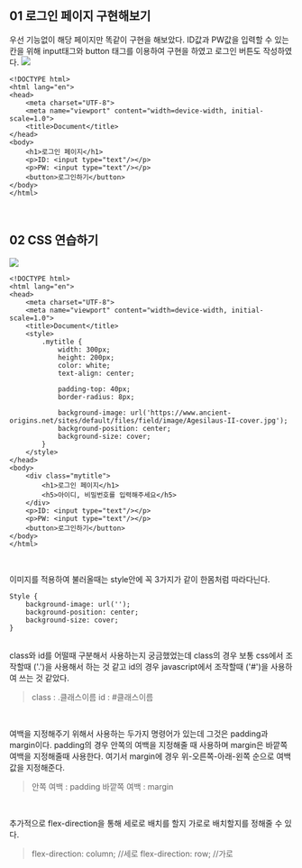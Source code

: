 ## 01 로그인 페이지 구현해보기

우선 기능없이 해당 페이지만 똑같이 구현을 해보았다. ID값과 PW값을 입력할 수 있는 칸을 위해 input태그와 button 태그를 이용하여 구현을 하였고 로그인 버튼도 작성하였다.
![](https://velog.velcdn.com/images/hrnn00/post/0d112873-1c91-46da-bdc2-a218d6de3f52/image.png)


```
<!DOCTYPE html>
<html lang="en">
<head>
    <meta charset="UTF-8">
    <meta name="viewport" content="width=device-width, initial-scale=1.0">
    <title>Document</title>
</head>
<body>
    <h1>로그인 페이지</h1>
    <p>ID: <input type="text"/></p>
    <p>PW: <input type="text"/></p>
    <button>로그인하기</button>
</body>
</html>
```
 
<br>
 

## 02 CSS 연습하기
![](https://velog.velcdn.com/images/hrnn00/post/3e004183-79da-4004-9346-df40a6dbb2be/image.png)


```
<!DOCTYPE html>
<html lang="en">
<head>
    <meta charset="UTF-8">
    <meta name="viewport" content="width=device-width, initial-scale=1.0">
    <title>Document</title>
    <style>
        .mytitle {
            width: 300px;
            height: 200px;
            color: white;
            text-align: center;
            
            padding-top: 40px;
            border-radius: 8px;

            background-image: url('https://www.ancient-origins.net/sites/default/files/field/image/Agesilaus-II-cover.jpg');
            background-position: center;
            background-size: cover;
        }
    </style>
</head>
<body>
    <div class="mytitle">
        <h1>로그인 페이지</h1>
        <h5>아이디, 비밀번호를 입력해주세요</h5>
    </div>
    <p>ID: <input type="text"/></p>
    <p>PW: <input type="text"/></p>
    <button>로그인하기</button>
</body>
</html>
```
 <br>

이미지를 적용하여 불러올때는 style안에 꼭 3가지가 같이 한몸처럼 따라다닌다.

```
Style {
	background-image: url('');
	background-position: center;
	background-size: cover;
}
```
 
<br>
class와 id를 어떨때 구분해서 사용하는지 궁금했었는데 class의 경우 보통 css에서 조작할때 ('.')을 사용해서 하는 것 같고 id의 경우 javascript에서 조작할때 ('#')을 사용하여 쓰는 것 같았다.

> class : .클래스이름
id : #클래스이름

<br>

여백을 지정해주기 위해서 사용하는 두가지 명령어가 있는데 그것은 padding과 margin이다. padding의 경우 안쪽의 여백을 지정해줄 때 사용하며 margin은 바깥쪽 여백을 지정해줄때 사용한다. 여기서 margin에 경우 위-오른쪽-아래-왼쪽 순으로 여백 값을 지정해준다.

> 안쪽 여백 : padding
바깥쪽 여백 : margin

<br>

추가적으로 flex-direction을 통해 세로로 배치를 할지 가로로 배치할지를 정해줄 수 있다.

> flex-direction: column; //세로
flex-direction: row; //가로
